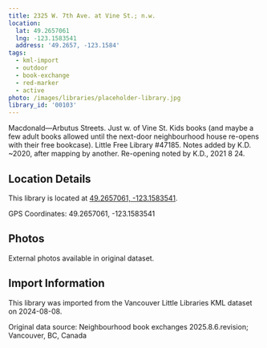 ```yaml
---
title: 2325 W. 7th Ave. at Vine St.; n.w.
location:
  lat: 49.2657061
  lng: -123.1583541
  address: '49.2657, -123.1584'
tags:
  - kml-import
  - outdoor
  - book-exchange
  - red-marker
  - active
photo: /images/libraries/placeholder-library.jpg
library_id: '00103'
---
```

Macdonald—Arbutus Streets. Just w. of Vine St.
Kids books (and maybe a few adult books allowed until the next-door neighbourhood house re-opens with their free bookcase). 
Little Free Library #47185.
Notes added by K.D. ~2020, after mapping by another.
Re-opening noted by K.D., 2021 8 24.

## Location Details

This library is located at [49.2657061, -123.1583541](https://www.google.com/maps?q=49.2657061,-123.1583541).

GPS Coordinates: 49.2657061, -123.1583541

## Photos

External photos available in original dataset.

## Import Information

This library was imported from the Vancouver Little Libraries KML dataset on 2024-08-08.

Original data source: Neighbourhood book exchanges 2025.8.6.revision; Vancouver, BC, Canada
